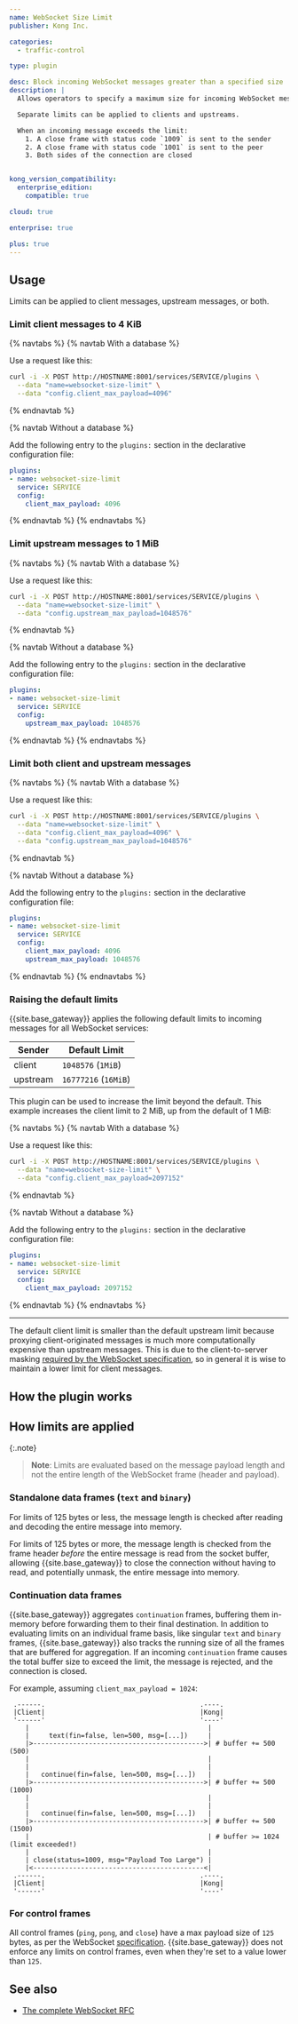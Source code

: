 ```yaml
---
name: WebSocket Size Limit
publisher: Kong Inc.

categories:
  - traffic-control

type: plugin

desc: Block incoming WebSocket messages greater than a specified size
description: |
  Allows operators to specify a maximum size for incoming WebSocket messages.

  Separate limits can be applied to clients and upstreams.

  When an incoming message exceeds the limit:
    1. A close frame with status code `1009` is sent to the sender
    2. A close frame with status code `1001` is sent to the peer
    3. Both sides of the connection are closed


kong_version_compatibility:
  enterprise_edition:
    compatible: true

cloud: true

enterprise: true

plus: true
---
```


## Usage

Limits can be applied to client messages, upstream messages, or both.

### Limit client messages to 4 KiB

{% navtabs %}
{% navtab With a database %}

Use a request like this:

``` bash
curl -i -X POST http://HOSTNAME:8001/services/SERVICE/plugins \
  --data "name=websocket-size-limit" \
  --data "config.client_max_payload=4096"
```
{% endnavtab %}

{% navtab Without a database %}

Add the following entry to the `plugins:` section in the declarative configuration file:

``` yaml
plugins:
- name: websocket-size-limit
  service: SERVICE
  config:
    client_max_payload: 4096
```
{% endnavtab %}
{% endnavtabs %}


### Limit upstream messages to 1 MiB

{% navtabs %}
{% navtab With a database %}

Use a request like this:

``` bash
curl -i -X POST http://HOSTNAME:8001/services/SERVICE/plugins \
  --data "name=websocket-size-limit" \
  --data "config.upstream_max_payload=1048576"
```
{% endnavtab %}

{% navtab Without a database %}

Add the following entry to the `plugins:` section in the declarative configuration file:

``` yaml
plugins:
- name: websocket-size-limit
  service: SERVICE
  config:
    upstream_max_payload: 1048576
```
{% endnavtab %}
{% endnavtabs %}


### Limit both client and upstream messages

{% navtabs %}
{% navtab With a database %}

Use a request like this:

``` bash
curl -i -X POST http://HOSTNAME:8001/services/SERVICE/plugins \
  --data "name=websocket-size-limit" \
  --data "config.client_max_payload=4096" \
  --data "config.upstream_max_payload=1048576"
```
{% endnavtab %}

{% navtab Without a database %}

Add the following entry to the `plugins:` section in the declarative configuration file:

``` yaml
plugins:
- name: websocket-size-limit
  service: SERVICE
  config:
    client_max_payload: 4096
    upstream_max_payload: 1048576
```
{% endnavtab %}
{% endnavtabs %}


### Raising the default limits

{{site.base_gateway}} applies the following default limits to incoming messages for all WebSocket
services:

| Sender   | Default Limit        |
|----------|----------------------|
| client   | `1048576` (`1MiB`)   |
| upstream | `16777216` (`16MiB`) |

This plugin can be used to increase the limit beyond the default. This example
increases the client limit to 2 MiB, up from the default of 1 MiB:


{% navtabs %}
{% navtab With a database %}

Use a request like this:

``` bash
curl -i -X POST http://HOSTNAME:8001/services/SERVICE/plugins \
  --data "name=websocket-size-limit" \
  --data "config.client_max_payload=2097152"
```
{% endnavtab %}

{% navtab Without a database %}

Add the following entry to the `plugins:` section in the declarative configuration file:

``` yaml
plugins:
- name: websocket-size-limit
  service: SERVICE
  config:
    client_max_payload: 2097152
```
{% endnavtab %}
{% endnavtabs %}

---

The default client limit is smaller than the default upstream limit because proxying client-originated messages is much more computationally expensive than
upstream messages. This is due to the client-to-server masking [required by the WebSocket
specification](https://datatracker.ietf.org/doc/html/rfc6455#section-5.3), so
in general it is wise to maintain a lower limit for client messages.


## How the plugin works

## How limits are applied

{:.note}
> **Note**: Limits are evaluated based on the message payload length and not the
entire length of the WebSocket frame (header and payload).

### Standalone data frames (`text` and `binary`)

For limits of 125 bytes or less, the message length is checked after reading
and decoding the entire message into memory.

For limits of 125 bytes or more, the message length is checked from the
frame header _before_ the entire message is read from the socket buffer,
allowing {{site.base_gateway}} to close the connection without having to read, and potentially
unmask, the entire message into memory.

### Continuation data frames

{{site.base_gateway}} aggregates `continuation` frames, buffering them in-memory before forwarding
them to their final destination. In addition to evaluating limits on an
individual frame basis, like singular `text` and `binary` frames, {{site.base_gateway}}
also tracks the running size of all the frames that are buffered for
aggregation. If an incoming `continuation` frame causes the total buffer size to
exceed the limit, the message is rejected, and the connection is closed.

For example, assuming `client_max_payload = 1024`:

```
 .------.                                       .----.
 |Client|                                       |Kong|
 '------'                                       '----'
    |                                             |
    |     text(fin=false, len=500, msg=[...])     |
    |>------------------------------------------->| # buffer += 500 (500)
    |                                             |
    |                                             |
    |   continue(fin=false, len=500, msg=[...])   |
    |>------------------------------------------->| # buffer += 500 (1000)
    |                                             |
    |                                             |
    |   continue(fin=false, len=500, msg=[...])   |
    |>------------------------------------------->| # buffer += 500 (1500)
    |                                             | # buffer >= 1024 (limit exceeded!)
    |                                             |
    | close(status=1009, msg="Payload Too Large") |
    |<-------------------------------------------<|
 .------.                                       .----.
 |Client|                                       |Kong|
 '------'                                       '----'
```

### For control frames

All control frames (`ping`, `pong`, and `close`) have a max payload size of
`125` bytes, as per the WebSocket
[specification](https://datatracker.ietf.org/doc/html/rfc6455#section-5.5). {{site.base_gateway}}
does not enforce any limits on control frames, even when they're set to a value lower
than `125`.


## See also

* [The complete WebSocket RFC](https://datatracker.ietf.org/doc/html/rfc6455)

